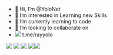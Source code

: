 - 👋 Hi, I’m @YoloNet
- 👀 I’m interested in Learning new Skills
- 🌱 I’m currently learning to code
- 💞️ I’m looking to collaborate on
- <img src="https://img.shields.io/badge/Telegram-2CA5E0?style=for-the-badge&logo=telegram&logoColor=white" /> t.me/rayyolo

<!---
YoloNet/YoloNet is a ✨ special ✨ repository because its `README.md` (this file) appears on your GitHub profile.
You can click the Preview link to take a look at your changes.
--->
<img src="https://github-profile-summary-cards.vercel.app/api/cards/profile-details?username=yolonet" />
<img src="https://github-readme-stats-git-masterrstaa-rickstaa.vercel.app/api?username=yolonet" /> 
<img src="https://github-readme-stats.vercel.app/api/top-langs/?username=yolonet" />
<img src="https://img.shields.io/badge/Shell_Script-121011?style=for-the-badge&logo=gnu-bash&logoColor=white" /><img src="https://img.shields.io/badge/Python-FFD43B?style=for-the-badge&logo=python&logoColor=blue" />
